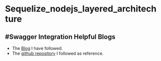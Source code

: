 # Sequelize_nodejs_layered_architechture

## #Swagger Integration Helpful Blogs
- The [Blog](https://www.section.io/engineering-education/documenting-node-js-rest-api-using-swagger/) I have followed.
- The [github repository](https://github.com/mwangiKibui/node.js-simple-api) I followed as reference.
